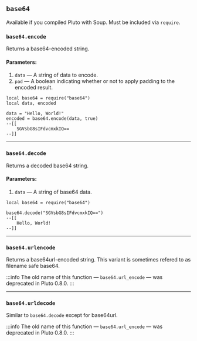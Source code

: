 ## `base64`

Available if you compiled Pluto with Soup. Must be included via `require`.

### `base64.encode`
Returns a base64-encoded string.
#### Parameters:
1. `data` — A string of data to encode.
2. `pad` — A boolean indicating whether or not to apply padding to the encoded result.
```pluto
local base64 = require("base64")
local data, encoded

data = "Hello, World!"
encoded = base64.encode(data, true)
--[[
	SGVsbG8sIFdvcmxkIQ==
--]]
```
---
### `base64.decode`
Returns a decoded base64 string.
#### Parameters:
1. `data` — A string of base64 data.
```pluto
local base64 = require("base64")

base64.decode("SGVsbG8sIFdvcmxkIQ==")
--[[
	Hello, World!
--]]
```
---
### `base64.urlencode`
Returns a base64url-encoded string. This variant is sometimes refered to as filename safe base64.

:::info
The old name of this function — `base64.url_encode` — was deprecated in Pluto 0.8.0.
:::

---
### `base64.urldecode`
Similar to `base64.decode` except for base64url.

:::info
The old name of this function — `base64.url_encode` — was deprecated in Pluto 0.8.0.
:::